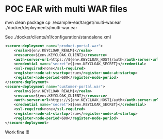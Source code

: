 # POC EAR with multi WAR files

mvn clean package
cp ./example-ear/target/multi-war.ear ./docker/deployments/multi-war.ear

See ./docker/clients/n1/configuration/standalone.xml

```xml
<secure-deployment name="product-portal.war">
    <realm>${env.KEYCLOAK_REALM}</realm>
    <resource>${env.KEYCLOAK_CLIENT}</resource>
    <auth-server-url>https://${env.KEYCLOAK_HOST}/auth</auth-server-url>
    <credential name="secret">${env.KEYCLOAK_SECRET}</credential>
    <ssl-required>none</ssl-required>
    <register-node-at-startup>true</register-node-at-startup>
    <register-node-period>600</register-node-period>
</secure-deployment>
<secure-deployment name="customer-portal.war">
    <realm>${env.KEYCLOAK_REALM}</realm>
    <resource>${env.KEYCLOAK_CLIENT}</resource>
    <auth-server-url>https://${env.KEYCLOAK_HOST}/auth</auth-server-url>
    <credential name="secret">${env.KEYCLOAK_SECRET}</credential>
    <ssl-required>none</ssl-required>
    <register-node-at-startup>true</register-node-at-startup>
    <register-node-period>600</register-node-period>
</secure-deployment>
```

Work fine !!!